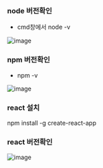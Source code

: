 ### node 버전확인
- cmd창에서 node -v
 
![image](https://user-images.githubusercontent.com/82345970/168523953-dd2822a5-b327-4735-b8ac-ea4fcf9f3826.png)

### npm 버전확인
- npm -v

![image](https://user-images.githubusercontent.com/82345970/168523980-737fb2c2-37f6-438c-8178-5c65f3e4fd99.png)

### react 설치
npm install -g create-react-app

### react 버전확인
![image](https://user-images.githubusercontent.com/82345970/168528658-4107e3e7-d61b-4231-85fe-456eb68b1554.png)

